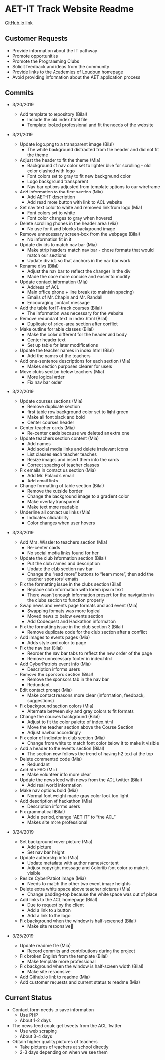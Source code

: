 # AET-IT Track Website Readme

[GitHub.io link](https://mlhagood.github.io/IT-Project/)

## Customer Requests

* Provide information about the IT pathway
* Promote opportunities
* Promote the Programming Clubs
* Solicit feedback and ideas from the community
* Provide links to the Academies of Loudoun homepage
* Avoid providing information about the AET application process

## Commits

* 3/20/2019
    * Add template to repository (Bilal)
      * Include the old index.html file
      * Template looked professional and fit the needs of the website

* 3/21/2019
    * Update logo.png to a transparent image (Bilal)
      * The white background distracted from the header and did not fit the theme
    * Adjust the header to fit the theme (Mia)
      * Background of nav color set to lighter blue for scrolling - old color clashed with logo
      * Font colors set to gray to fit new background color
      * Logo background transparent
      * Nav bar options adjusted from template options to our wireframe
    * Add information to the first section (Mia)
      * Add AET-IT description
      * Add read more button with link to ACL website
    * Set nav text color to white and removed link from logo (Mia)
      * Font colors set to white
      * Font color changes to gray when hovered
    * Delete scrolling phones in the header area (Mia)
      * No use for it and blocks background image
    * Remove unnecessary screen-box from the webpage (Bilal)
      * No information fit in it
    * Update div ids to match nav bar (Mia)
      * Make strip headers match nav bar - chose formats that would match our sections
      * Update div ids so that anchors in the nav bar work
    * Rename divs (Bilal)
      * Adjust the nav bar to reflect the changes in the div
      * Made the code more concise and easier to modify
    * Update contact information (Mia)
      * Address of ACL
      * Main office phone + line break (to maintain spacing)
      * Emails of Mr. Chapin and Mr. Randall
      * Encouraging contact message
    * Add the table for IT-track courses (Bilal)
      * The information was necessary for the website
    * Remove redundant text in index.html (Bilal)
      * Duplicate of price-area section after conflict
    * Make outline for table classes (Bilal)
      * Make the color different for the header and body
      * Center header text
      * Set up table for later modifications
    * Update the teacher names in index.html (Bilal)
      * Add the names of the teachers
    * Add one-sentence descriptions for each section (Mia)
      * Makes section purposes clearer for users
    * Move clubs section below teachers (Mia)
      * More logical order
      * Fix nav bar order

* 3/22/2019
  * Update courses sections (Mia)
    * Remove duplicate section
    * first table row background color set to light green
    * Make all font black and bold
    * Center courses header
  * Center teacher cards (Mia)
    * Re-center cards because we deleted an extra one
  * Update teachers section content (Mia)
    * Add names
    * Add social media links and delete irrelevant icons
    * List classes each teacher teaches
    * Resize images and insert them into the cards
    * Correct spacing of teacher classes
  * Fix emails in contact us section (Mia)
    * Add Mr. Poland’s email
    * Add email links
  * Change formatting of table section (Bilal)
    * Remove the outside border
    * Change the background image to a gradient color
    * Make overlay transparent
    * Make text more readable
  * Underline all contact us links (Mia)
    * Indicates clickability
    * Color changes when user hovers

* 3/23/2019
  * Add Mrs. Wissler to teachers section (Mia)
    * Re-center cards
    * No social media links found for her
  * Update the club information section (Bilal)
    * Put the club names and description
    * Update the club section nav bar
    * Change the “read more” buttons to “learn more”, then add the teacher sponsors’ emails
  * Fix the formatting issue in the clubs section (Bilal)
    * Replace club information with lorem ipsum text
    * There wasn’t enough information present for the navigation in the clubs section to function properly
  * Swap news and events page formats and add event (Mia)
    * Swapping formats was more logical
    * Moved news to below events section
    * Add Codequest and Hackathon information
  * Fix the formatting issue in the club section 3 (Bilal)
    * Remove duplicate code for the club section after a conflict
  * Add images to events pages (Mia)
    * Adds style and color to page
  * Fix the nav bar (Bilal)
    * Reorder the nav bar tabs to reflect the new order of the page
    * Remove unnecessary footer in index.html
  * Add CyberPatriots event info (Mia)
    * Description informs users
  * Remove the sponsors section (Bilal)
    * Remove the sponsors tab in the nav bar
    * Redundant
  * Edit contact prompt (Mia)
    * Make contact reasons more clear (information, feedback, suggestions)
  * Fix background section colors (Mia)
    * Alternate between sky and gray colors to fit formats
  * Change the courses background (Bilal)
    * Adjust to fit the color palette of index.html
    * Move the teacher section above the Course Section
    * Adjust navbar accordingly
  * Fix color of indicator in club section (Mia)
    * Change from white to match font color below it to make it visible
  * Add a header to the events section (Bilal)
    * The section now follows the trend of having h2 text at the top
  * Delete commented code (Mia)
    * Redundant
  * Add 5th FAQ (Mia)
    * Make volunteer info more clear
  * Update the news feed with news from the ACL twitter (Bilal)
    * Add real world information
  * Make nav options bold (Mia)
    * Normal font weight made gray color look too light
  * Add description of hackathon (Mia)
    * Description informs users
  * Fix grammatical (Bilal)
    * Add a period, change “AET IT” to “the ACL”
    * Makes site more professional

* 3/24/2019
  * Set background cover picture (Mia)
    * Add picture
    * Set nav bar height
  * Update authorship info (Mia)
    * Update metadata with author names/content
    * Adjust copyright message and Colorlib font color to make it visible
  * Resize CyberPatriot image (Mia)
    * Needs to match the other two event image heights
  * Delete extra white space above teacher pictures (Mia)
    * Change padding-top because the white space was out of place
  * Add links to the ACL homepage (Bilal)
    * Due to request by the client
    * Add a link to a button
    * Add a link to the logo
  * Fix background when the window is half-screened (Bilal)
    * Make site responsive

* 3/25/2019
  * Update readme file (Mia)
    * Record commits and contributions during the project
  * Fix broken English from the template (Bilal)
    * Make template more professional
  * Fix background when the window is half-screen width (Bilal)
    * Make site responsive
  * Add Github.io link to readme (Mia)
  * Add customer requests and current status to readme (Mia)

## Current Status

* Contact form needs to save information
  * Use PHP
  * About 1-2 days
* The news feed could get tweets from the ACL Twitter
  * Use web scraping
  * About 3-4 days
* Obtain higher quality pictures of teachers
  * Take pictures of teachers at school directly
  * 2-3 days depending on when we see them
